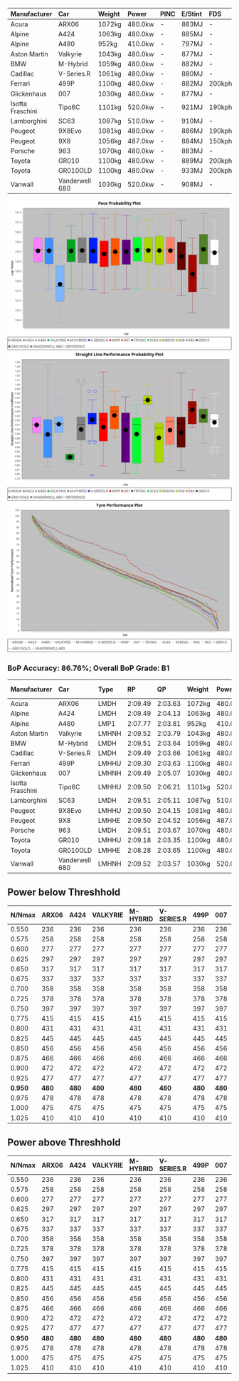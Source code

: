 | Manufacturer     | Car            | Weight | Power   | PINC    | E/Stint | FDS     |
|:-|:-|:-|:-|:-|:-|:-|
| Acura            | ARX06          | 1072kg | 480.0kw |    -    | 883MJ   |    -    |
| Alpine           | A424           | 1063kg | 480.0kw |    -    | 885MJ   |    -    |
| Alpine           | A480           | 952kg  | 410.0kw |    -    | 797MJ   |    -    |
| Aston Martin     | Valkyrie       | 1043kg | 480.0kw |    -    | 877MJ   |    -    |
| BMW              | M-Hybrid       | 1059kg | 480.0kw |    -    | 882MJ   |    -    |
| Cadillac         | V-Series.R     | 1061kg | 480.0kw |    -    | 880MJ   |    -    |
| Ferrari          | 499P           | 1100kg | 480.0kw |    -    | 882MJ   | 200kph  |
| Glickenhaus      | 007            | 1030kg | 480.0kw |    -    | 877MJ   |    -    |
| Isotta Fraschini | Tipo6C         | 1101kg | 520.0kw |    -    | 921MJ   | 190kph  |
| Lamborghini      | SC63           | 1087kg | 510.0kw |    -    | 910MJ   |    -    |
| Peugeot          | 9X8Evo         | 1081kg | 480.0kw |    -    | 886MJ   | 190kph  |
| Peugeot          | 9X8            | 1056kg | 487.0kw |    -    | 884MJ   | 150kph  |
| Porsche          | 963            | 1070kg | 480.0kw |    -    | 883MJ   |    -    |
| Toyota           | GR010          | 1100kg | 480.0kw |    -    | 889MJ   | 200kph  |
| Toyota           | GR010OLD       | 1100kg | 480.0kw |    -    | 933MJ   | 200kph  |
| Vanwall          | Vanderwell 680 | 1030kg | 520.0kw |    -    | 908MJ   |    -    |

![PACECHART](./IMG/AUTO.png)
![STRAIGHTLINEPERFORMANCECHART](./IMG/AUTO_sp.png)
![TYREPERFORMANCECHART](./IMG/AUTO_tw.png)

### BoP Accuracy: 86.76%; Overall BoP Grade: B1
| Manufacturer     | Car            | Type  | RP      | QP      | Weight | Power¹  | Threshhold | PINC    | Power²   | E/Stint | AVG Vmax  | FDS     | RDLC | L/Stint | BOP-Grade | Model Accuracy | Model Points | Match%  | SimDiff |
|:-|:-|:-|:-|:-|:-|:-|:-|:-|:-|:-|:-|:-|:-|:-|:-|:-|:-|:-|:-|
| Acura            | ARX06          | LMDH  | 2:09.49 | 2:03.63 | 1072kg | 480.0kw | 0.0kph     |    -    | 480.00kw |  883MJ  | 290.29kph |    -    | 1.00 | 25      | +B1       | 100.00%        | 996          | 89.49%  | #       |
| Alpine           | A424           | LMDH  | 2:09.49 | 2:04.13 | 1063kg | 480.0kw | 0.0kph     |    -    | 480.00kw |  885MJ  | 287.32kph |    -    | 1.01 | 25      | +A2       | 98.94%         | 2047         | 90.30%  | #       |
| Alpine           | A480           | LMP1  | 2:07.77 | 2:03.81 |  952kg | 410.0kw | 0.0kph     |    -    | 410.00kw |  797MJ  | 290.28kph |    -    | 0.98 | 23      | -Ω1       | 92.36%         | 1643         | 41.51%  | -0.66   |
| Aston Martin     | Valkyrie       | LMHNH | 2:09.52 | 2:03.79 | 1043kg | 480.0kw | 0.0kph     |    -    | 480.00kw |  877MJ  | 280.01kph |    -    | 1.05 | 25      | +C2       | 100.00%        | 247          | 71.85%  | #       |
| BMW              | M-Hybrid       | LMDH  | 2:09.51 | 2:03.64 | 1059kg | 480.0kw | 0.0kph     |    -    | 480.00kw |  882MJ  | 290.21kph |    -    | 1.01 | 25      | ~A1       | 98.84%         | 3070         | 98.98%  | #       |
| Cadillac         | V-Series.R     | LMDH  | 2:09.49 | 2:03.66 | 1061kg | 480.0kw | 0.0kph     |    -    | 480.00kw |  880MJ  | 291.62kph |    -    | 1.01 | 25      | +B1       | 98.94%         | 5427         | 87.49%  | #       |
| Ferrari          | 499P           | LMHHU | 2:09.30 | 2:03.63 | 1100kg | 480.0kw | 0.0kph     |    -    | 480.00kw |  882MJ  | 288.35kph | 200kph  | 1.01 | 25      | ~A1       | 100.00%        | 6554         | 100.00% | #       |
| Glickenhaus      | 007            | LMHNH | 2:09.49 | 2:05.07 | 1030kg | 480.0kw | 0.0kph     |    -    | 480.00kw |  877MJ  | 295.81kph |    -    | 0.97 | 25      | +A2       | 93.90%         | 2170         | 90.60%  | +1.20   |
| Isotta Fraschini | Tipo6C         | LMHHU | 2:09.50 | 2:06.21 | 1101kg | 520.0kw | 0.0kph     |    -    | 520.00kw |  921MJ  | 291.25kph | 190kph  | 1.03 | 25      | +D1       | 97.73%         | 129          | 68.60%  | +2.11   |
| Lamborghini      | SC63           | LMDH  | 2:09.51 | 2:05.11 | 1087kg | 510.0kw | 0.0kph     |    -    | 510.00kw |  910MJ  | 289.42kph |    -    | 1.02 | 25      | +A2       | 100.00%        | 784          | 92.94%  | +1.88   |
| Peugeot          | 9X8Evo         | LMHHU | 2:09.50 | 2:04.15 | 1081kg | 480.0kw | 0.0kph     |    -    | 480.00kw |  886MJ  | 299.68kph | 190kph  | 0.97 | 25      | ~A1       | 100.00%        | 1457         | 95.97%  | #       |
| Peugeot          | 9X8            | LMHHE | 2:09.50 | 2:04.52 | 1056kg | 487.0kw | 0.0kph     |    -    | 487.00kw |  884MJ  | 287.18kph | 150kph  | 1.02 | 25      | ~A1       | 99.16%         | 4816         | 100.00% | +0.83   |
| Porsche          | 963            | LMDH  | 2:09.51 | 2:03.67 | 1070kg | 480.0kw | 0.0kph     |    -    | 480.00kw |  883MJ  | 288.60kph |    -    | 1.00 | 25      | ~A1       | 99.91%         | 14205        | 100.00% | #       |
| Toyota           | GR010          | LMHHU | 2:09.18 | 2:03.35 | 1100kg | 480.0kw | 0.0kph     |    -    | 480.00kw |  889MJ  | 286.26kph | 200kph  | 1.01 | 25      | ~A1       | 99.73%         | 4795         | 98.01%  | #       |
| Toyota           | GR010OLD       | LMHHE | 2:08.28 | 2:03.65 | 1100kg | 480.0kw | 0.0kph     |    -    | 480.00kw |  933MJ  | 294.30kph | 200kph  | 1.00 | 25      | -D2       | 94.52%         | 690          | 62.36%  | +2.26   |
| Vanwall          | Vanderwell 680 | LMHNH | 2:09.52 | 2:03.57 | 1030kg | 520.0kw | 0.0kph     |    -    | 520.00kw |  908MJ  | 299.67kph |    -    | 1.02 | 25      | ~A1       | 95.37%         | 639          | 100.00% | +0.04   |

## Power below Threshhold
| N/Nmax    | ARX06   | A424    | VALKYRIE | M-HYBRID | V-SERIES.R | 499P    | 007     | TIPO6C  | SC63    | 9X8EVO  | 9X8     | 963     | GR010   | GR010OLD | VANDERWELL 680 | ​     | RPM      | A480    |
|:-|:-|:-|:-|:-|:-|:-|:-|:-|:-|:-|:-|:-|:-|:-|:-|:-|:-|:-|
|  0.550    |  236    |  236    |  236     |  236     |  236       |  236    |  236    |  256    |  251    |  236    |  240    |  236    |  236    |  236     |  256           |  ​    |   --     |   -     |
|  0.575    |  258    |  258    |  258     |  258     |  258       |  258    |  258    |  279    |  274    |  258    |  262    |  258    |  258    |  258     |  279           |  ​    |   --     |   -     |
|  0.600    |  277    |  277    |  277     |  277     |  277       |  277    |  277    |  300    |  295    |  277    |  281    |  277    |  277    |  277     |  300           |  ​    |   --     |   -     |
|  0.625    |  297    |  297    |  297     |  297     |  297       |  297    |  297    |  322    |  316    |  297    |  301    |  297    |  297    |  297     |  322           |  ​    |   --     |   -     |
|  0.650    |  317    |  317    |  317     |  317     |  317       |  317    |  317    |  343    |  337    |  317    |  322    |  317    |  317    |  317     |  343           |  ​    |   --     |   -     |
|  0.675    |  337    |  337    |  337     |  337     |  337       |  337    |  337    |  365    |  358    |  337    |  342    |  337    |  337    |  337     |  365           |  ​    |   --     |   -     |
|  0.700    |  358    |  358    |  358     |  358     |  358       |  358    |  358    |  387    |  380    |  358    |  363    |  358    |  358    |  358     |  387           |  ​    |   --     |   -     |
|  0.725    |  378    |  378    |  378     |  378     |  378       |  378    |  378    |  409    |  401    |  378    |  383    |  378    |  378    |  378     |  409           |  ​    |   --     |   -     |
|  0.750    |  397    |  397    |  397     |  397     |  397       |  397    |  397    |  430    |  422    |  397    |  403    |  397    |  397    |  397     |  430           |  ​    |   --     |   -     |
|  0.775    |  415    |  415    |  415     |  415     |  415       |  415    |  415    |  449    |  441    |  415    |  421    |  415    |  415    |  415     |  449           |  ​    |  5000    |  241    |
|  0.800    |  431    |  431    |  431     |  431     |  431       |  431    |  431    |  467    |  458    |  431    |  437    |  431    |  431    |  431     |  467           |  ​    |  5500    |  284    |
|  0.825    |  445    |  445    |  445     |  445     |  445       |  445    |  445    |  482    |  473    |  445    |  452    |  445    |  445    |  445     |  482           |  ​    |  6000    |  318    |
|  0.850    |  456    |  456    |  456     |  456     |  456       |  456    |  456    |  494    |  485    |  456    |  463    |  456    |  456    |  456     |  494           |  ​    |  6500    |  359    |
|  0.875    |  466    |  466    |  466     |  466     |  466       |  466    |  466    |  505    |  495    |  466    |  473    |  466    |  466    |  466     |  505           |  ​    |  7000    |  401    |
|  0.900    |  472    |  472    |  472     |  472     |  472       |  472    |  472    |  512    |  502    |  472    |  479    |  472    |  472    |  472     |  512           |  ​    |  7500    |  411    |
|  0.925    |  477    |  477    |  477     |  477     |  477       |  477    |  477    |  517    |  507    |  477    |  484    |  477    |  477    |  477     |  517           |  ​    |  8000    |  407    |
| **0.950** | **480** | **480** | **480**  | **480**  | **480**    | **480** | **480** | **520** | **510** | **480** | **487** | **480** | **480** | **480**  | **520**        | **​** | **8500** | **410** |
|  0.975    |  478    |  478    |  478     |  478     |  478       |  478    |  478    |  518    |  508    |  478    |  485    |  478    |  478    |  478     |  518           |  ​    |  9000    |  205    |
|  1.000    |  475    |  475    |  475     |  475     |  475       |  475    |  475    |  514    |  505    |  475    |  482    |  475    |  475    |  475     |  514           |  ​    |   --     |   -     |
|  1.025    |  410    |  410    |  410     |  410     |  410       |  410    |  410    |  444    |  436    |  410    |  416    |  410    |  410    |  410     |  444           |  ​    |   --     |   -     |

## Power above Threshhold
| N/Nmax    | ARX06   | A424    | VALKYRIE | M-HYBRID | V-SERIES.R | 499P    | 007     | TIPO6C  | SC63    | 9X8EVO  | 9X8     | 963     | GR010   | GR010OLD | VANDERWELL 680 | ​     | RPM      | A480    |
|:-|:-|:-|:-|:-|:-|:-|:-|:-|:-|:-|:-|:-|:-|:-|:-|:-|:-|:-|
|  0.550    |  236    |  236    |  236     |  236     |  236       |  236    |  236    |  256    |  251    |  236    |  240    |  236    |  236    |  236     |  256           |  ​    |   --     |   -     |
|  0.575    |  258    |  258    |  258     |  258     |  258       |  258    |  258    |  279    |  274    |  258    |  262    |  258    |  258    |  258     |  279           |  ​    |   --     |   -     |
|  0.600    |  277    |  277    |  277     |  277     |  277       |  277    |  277    |  300    |  295    |  277    |  281    |  277    |  277    |  277     |  300           |  ​    |   --     |   -     |
|  0.625    |  297    |  297    |  297     |  297     |  297       |  297    |  297    |  322    |  316    |  297    |  301    |  297    |  297    |  297     |  322           |  ​    |   --     |   -     |
|  0.650    |  317    |  317    |  317     |  317     |  317       |  317    |  317    |  343    |  337    |  317    |  322    |  317    |  317    |  317     |  343           |  ​    |   --     |   -     |
|  0.675    |  337    |  337    |  337     |  337     |  337       |  337    |  337    |  365    |  358    |  337    |  342    |  337    |  337    |  337     |  365           |  ​    |   --     |   -     |
|  0.700    |  358    |  358    |  358     |  358     |  358       |  358    |  358    |  387    |  380    |  358    |  363    |  358    |  358    |  358     |  387           |  ​    |   --     |   -     |
|  0.725    |  378    |  378    |  378     |  378     |  378       |  378    |  378    |  409    |  401    |  378    |  383    |  378    |  378    |  378     |  409           |  ​    |   --     |   -     |
|  0.750    |  397    |  397    |  397     |  397     |  397       |  397    |  397    |  430    |  422    |  397    |  403    |  397    |  397    |  397     |  430           |  ​    |   --     |   -     |
|  0.775    |  415    |  415    |  415     |  415     |  415       |  415    |  415    |  449    |  441    |  415    |  421    |  415    |  415    |  415     |  449           |  ​    |  5000    |  241    |
|  0.800    |  431    |  431    |  431     |  431     |  431       |  431    |  431    |  467    |  458    |  431    |  437    |  431    |  431    |  431     |  467           |  ​    |  5500    |  284    |
|  0.825    |  445    |  445    |  445     |  445     |  445       |  445    |  445    |  482    |  473    |  445    |  452    |  445    |  445    |  445     |  482           |  ​    |  6000    |  318    |
|  0.850    |  456    |  456    |  456     |  456     |  456       |  456    |  456    |  494    |  485    |  456    |  463    |  456    |  456    |  456     |  494           |  ​    |  6500    |  359    |
|  0.875    |  466    |  466    |  466     |  466     |  466       |  466    |  466    |  505    |  495    |  466    |  473    |  466    |  466    |  466     |  505           |  ​    |  7000    |  401    |
|  0.900    |  472    |  472    |  472     |  472     |  472       |  472    |  472    |  512    |  502    |  472    |  479    |  472    |  472    |  472     |  512           |  ​    |  7500    |  411    |
|  0.925    |  477    |  477    |  477     |  477     |  477       |  477    |  477    |  517    |  507    |  477    |  484    |  477    |  477    |  477     |  517           |  ​    |  8000    |  407    |
| **0.950** | **480** | **480** | **480**  | **480**  | **480**    | **480** | **480** | **520** | **510** | **480** | **487** | **480** | **480** | **480**  | **520**        | **​** | **8500** | **410** |
|  0.975    |  478    |  478    |  478     |  478     |  478       |  478    |  478    |  518    |  508    |  478    |  485    |  478    |  478    |  478     |  518           |  ​    |  9000    |  205    |
|  1.000    |  475    |  475    |  475     |  475     |  475       |  475    |  475    |  514    |  505    |  475    |  482    |  475    |  475    |  475     |  514           |  ​    |   --     |   -     |
|  1.025    |  410    |  410    |  410     |  410     |  410       |  410    |  410    |  444    |  436    |  410    |  416    |  410    |  410    |  410     |  444           |  ​    |   --     |   -     |
